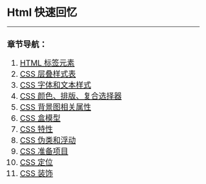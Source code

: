 # Html 快速回忆
---
## 章节导航：
<div style="font-size:20px;">


1. [HTML 标签元素](htmlCssJs/html-Css/1.md)
2. [CSS 层叠样式表](htmlCssJs/html-Css/2.md)
3. [CSS 字体和文本样式](htmlCssJs/html-Css/3.md)
4. [CSS 颜色、排版、复合选择器](htmlCssJs/html-Css/4.md)
5. [CSS 背景图相关属性](htmlCssJs/html-Css/5.md)
6. [CSS 盒模型](htmlCssJs/html-Css/6.md)
7. [CSS 特性](htmlCssJs/html-Css/7.md)
8. [CSS 伪类和浮动](htmlCssJs/html-Css/8.md)
9. [CSS 准备项目](htmlCssJs/html-Css/9.md)
10. [CSS 定位](htmlCssJs/html-Css/10.md)
11. [CSS 装饰](htmlCssJs/html-Css/11.md)

</div>